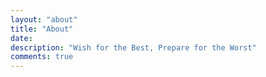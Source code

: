 ```yaml
---
layout: "about"
title: "About"
date:
description: "Wish for the Best, Prepare for the Worst"
comments: true
---
```


